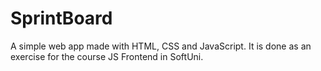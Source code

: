 # SprintBoard
A simple web app made with HTML, CSS and JavaScript. It is done as an exercise for the course JS Frontend in SoftUni.
